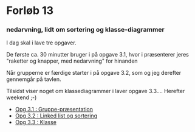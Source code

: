 # Forløb 13
### nedarvning, lidt om sortering og klasse-diagrammer

I dag skal i lave tre opgaver.

De første ca. 30 minutter bruger i på opgave 3.1, hvor i præsenterer jeres "raketter og knapper, med nedarvning" for hinanden

Når grupperne er færdige starter i på opgave 3.2, som og jeg derefter gennemgår på tavlen.  

Tilsidst viser noget om klassediagrammer i laver opgave 3.3.... Herefter weekend ;-)  

- [Opg 3.1 : Gruppe-præsentation](opg3_1.md)
- [Opg 3.2 : Linked list og sortering](opg3_2.md)
- [Opg 3.3 : Klasse](opg3_3.md)